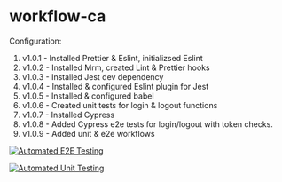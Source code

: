# workflow-ca
Configuration:
1. v1.0.1 - Installed Prettier & Eslint, initializsed Eslint
2. v1.0.2 - Installed Mrm, created Lint & Prettier hooks
3. v1.0.3 - Installed Jest dev dependency
4. v1.0.4 - Installed & configured Eslint plugin for Jest
5. v1.0.5 - Installed & configured babel
6. v1.0.6 - Created unit tests for login & logout functions
7. v1.0.7 - Installed Cypress
8. v1.0.8 - Added Cypress e2e tests for login/logout with token checks.
9. v1.0.9 - Added unit & e2e workflows

[![Automated E2E Testing](https://github.com/mndgs1/workflow-ca/actions/workflows/e2e-test.yml/badge.svg)](https://github.com/mndgs1/workflow-ca/actions/workflows/e2e-test.yml)

[![Automated Unit Testing](https://github.com/mndgs1/workflow-ca/actions/workflows/unit-test.yml/badge.svg)](https://github.com/mndgs1/workflow-ca/actions/workflows/unit-test.yml)
